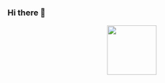 ### Hi there 👋


<div id="header" align="center">
  <img src="https://media.giphy.com/media/hSLDN6zfh2Yy4ekMWi/giphy-downsized-large.gif" width="100"/>
</div>


<!--
**Eugename/Eugename** is a ✨ _special_ ✨ repository because its `README.md` (this file) appears on your GitHub profile.




Here are some ideas to get you started:

- 🔭 I’m currently working on ...
- 🌱 I’m currently learning ...
- 👯 I’m looking to collaborate on ...
- 🤔 I’m looking for help with ...
- 💬 Ask me about ...
- 📫 How to reach me: ...
- 😄 Pronouns: ...
- ⚡ Fun fact: ...
-->
